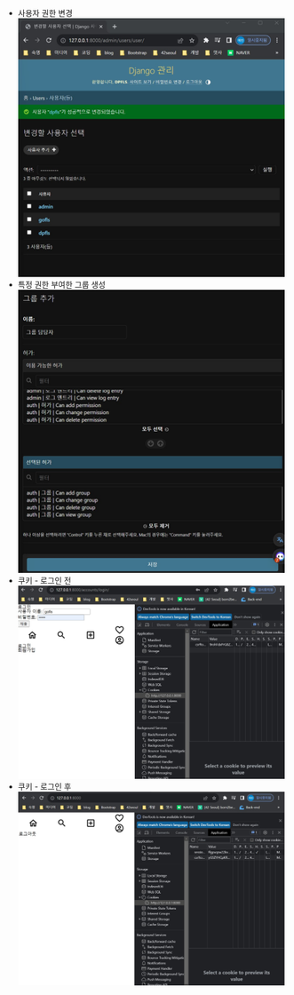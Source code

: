- 사용자 권한 변경
![Alt text](<[멋사] 사용자 권한 변경.jpg>)
- 특정 권한 부여한 그룹 생성
![Alt text](<[멋사] 특정 권한 부여한 그룹 생성.jpg>)
- 쿠키 - 로그인 전
![Alt text](<[멋사] 로그인 전 쿠키.jpg>)
- 쿠키 - 로그인 후
![Alt text](<[멋사] 로그인 후 쿠키.jpg>)
